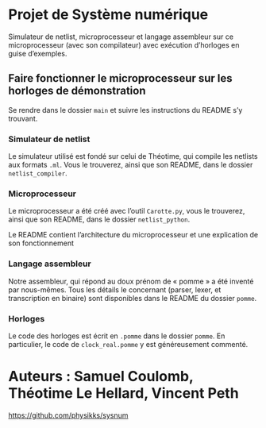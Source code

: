 # Projet de Système numérique

Simulateur de netlist, microprocesseur et langage assembleur sur ce microprocesseur (avec son compilateur) avec exécution d’horloges en guise d’exemples.

## Faire fonctionner le microprocesseur sur les horloges de démonstration

Se rendre dans le dossier `main` et suivre les instructions du README s’y trouvant.


### Simulateur de netlist

Le simulateur utilisé est fondé sur celui de Théotime, qui compile les netlists aux formats `.ml`. Vous le trouverez, ainsi que son README, dans le dossier `netlist_compiler`.

### Microprocesseur

Le microprocesseur a été créé avec l’outil `Carotte.py`, vous le trouverez, ainsi que son README, dans le dossier `netlist_python`.

Le README contient l’architecture du microprocesseur et une explication de son fonctionnement

### Langage assembleur

Notre assembleur, qui répond au doux prénom de « pomme » a été inventé par nous-mêmes. Tous les détails le concernant (parser, lexer, et transcription en binaire) sont disponibles dans le README du dossier `pomme`.

### Horloges

Le code des horloges est écrit en `.pomme` dans le dossier `pomme`. En particulier, le code de `clock_real.pomme` y est généreusement commenté.

# Auteurs : Samuel Coulomb, Théotime Le Hellard, Vincent Peth
https://github.com/physikks/sysnum
